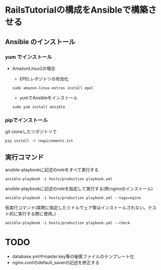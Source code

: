 # RailsTutorialの構成をAnsibleで構築させる

## Ansible のインストール

### yum でインストール

* AmazonLinux2の場合

  * EPELレポジトリの有効化
  ```
  sudo amazon-linux-extras install epel
  ```

  * yumでAnsibleをインストール
  ```
  sudo yum install ansible
  ```

### pipでインストール

git cloneしたリポジトリで
```
pip install -r requirements.txt
```


## 実行コマンド

ansible-playbookに記述のroleをすべて実行する
```
ansible-playbook -i hosts/production playbook.yml
```

ansible-playbookに記述のroleを指定して実行する(例:nginxのインストール)
```
ansible-playbook -i hosts/production playbook.yml --tags=nginx
```

仮実行コマンド(実際に指定したミドルウェア等はインストールされない。テスト的に実行する際に使用。)
```
ansible-playbook -i hosts/production playbook.yml --check
```

# TODO

* database.ymlやmaster.key等の秘匿ファイルのテンプレート化
* nginx.confのdefault_saverの記述を修正する
